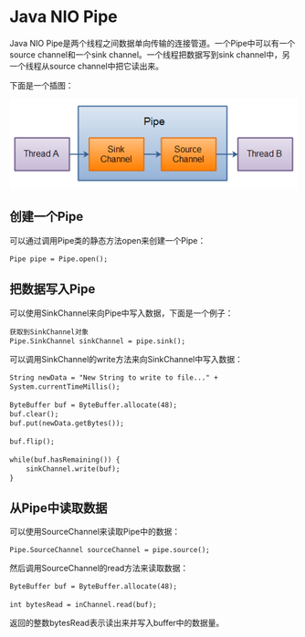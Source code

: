 # Java NIO Pipe

Java NIO Pipe是两个线程之间数据单向传输的连接管道。一个Pipe中可以有一个source channel和一个sink channel。一个线程把数据写到sink channel中，另一个线程从source channel中把它读出来。

下面是一个插图：

![](/assets/11.png)

## 创建一个Pipe

可以通过调用Pipe类的静态方法open来创建一个Pipe：

```
Pipe pipe = Pipe.open();
```

## 把数据写入Pipe

可以使用SinkChannel来向Pipe中写入数据，下面是一个例子：

```
获取到SinkChannel对象
Pipe.SinkChannel sinkChannel = pipe.sink();
```

可以调用SinkChannel的write方法来向SinkChannel中写入数据：

```
String newData = "New String to write to file..." + System.currentTimeMillis();

ByteBuffer buf = ByteBuffer.allocate(48);
buf.clear();
buf.put(newData.getBytes());

buf.flip();

while(buf.hasRemaining()) {
    sinkChannel.write(buf);
}
```

## 从Pipe中读取数据

可以使用SourceChannel来读取Pipe中的数据：

```
Pipe.SourceChannel sourceChannel = pipe.source();
```

然后调用SourceChannel的read方法来读取数据：

```
ByteBuffer buf = ByteBuffer.allocate(48);

int bytesRead = inChannel.read(buf);
```

返回的整数bytesRead表示读出来并写入buffer中的数据量。

